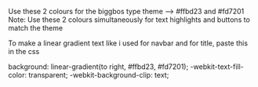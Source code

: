 Use these 2 colours for the biggbos type theme --> #ffbd23 and #fd7201
Note: Use these 2 colours simultaneously for text highlights and buttons to match the theme

To make a linear gradient text like i used for navbar and for title, paste this in the css

   background: linear-gradient(to right, #ffbd23, #fd7201);
    -webkit-text-fill-color: transparent;
    -webkit-background-clip: text;
